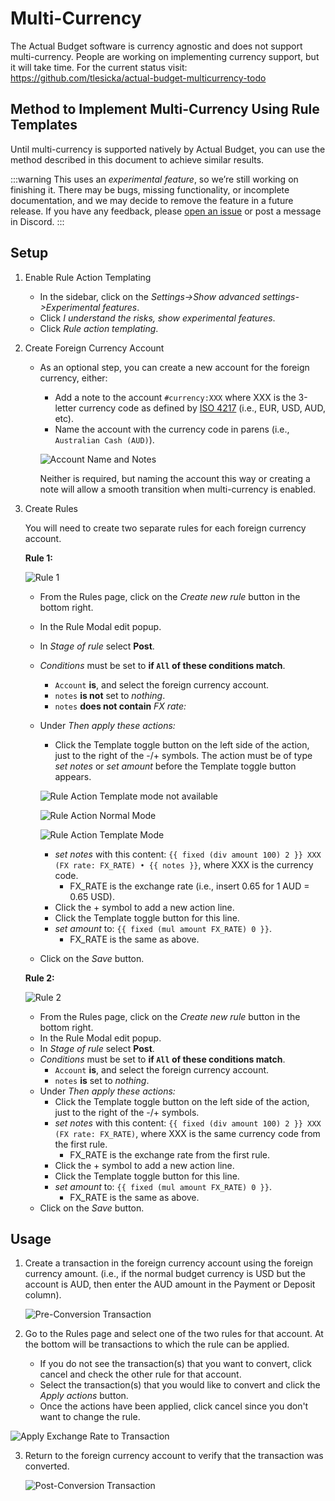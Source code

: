 # Multi-Currency
The Actual Budget software is currency agnostic and does not support multi-currency.  People are working on implementing currency support, but it will take time.
For the current status visit:
https://github.com/tlesicka/actual-budget-multicurrency-todo

## Method to Implement Multi-Currency Using Rule Templates
Until multi-currency is supported natively by Actual Budget, you can use the method described in this document to achieve similar results.

:::warning
This uses an *experimental feature*, so we’re still working on finishing it. There may be bugs, missing functionality, or incomplete documentation, and we may decide to remove the feature in a future release. If you have any feedback, please [open an issue](https://github.com/actualbudget/actual/issues) or post a message in Discord.
:::

## Setup
1. Enable Rule Action Templating
   - In the sidebar, click on the *Settings->Show advanced settings->Experimental features*.
   - Click *I understand the risks, show experimental features*.
   - Click _Rule action templating_.

2. Create Foreign Currency Account
   - As an optional step, you can create a new account for the foreign currency, either:
     - Add a note to the account ```#currency:XXX``` where XXX is the 3-letter currency code as defined by [ISO 4217](https://en.wikipedia.org/wiki/ISO_4217) (i.e., EUR, USD, AUD, etc).
     - Name the account with the currency code in parens (i.e., ```Australian Cash (AUD)```).

     ![Account Name and Notes](/static/img/multi-currency/account-name-and-note.png)

     Neither is required, but naming the account this way or creating a note will allow a smooth transition when multi-currency is enabled.

3. Create Rules

   You will need to create two separate rules for each foreign currency account.

   **Rule 1:**

   ![Rule 1](/static/img/multi-currency/rule-1.png)

   - From the Rules page, click on the *Create new rule* button in the bottom right.
   - In the Rule Modal edit popup.
   - In *Stage of rule* select  **Post**.
   - *Conditions* must be set to **if ```All``` of these conditions match**.
     - ```Account``` **is**, and select the foreign currency account.
     - ```notes``` **is not** set to *nothing*.
     - ```notes``` **does not contain**  *FX rate:*
   - Under *Then apply these actions:*
     - Click the Template toggle button on the left side of the action, just to the right of the -/+ symbols. The action must be of type *set notes* or *set amount* before the Template toggle button appears.

     ![Rule Action Template mode not available](/static/img/multi-currency/rule-action.png)

     ![Rule Action Normal Mode](/static/img/multi-currency/rule-action-normal-instructions.png)

     ![Rule Action Template Mode](/static/img/multi-currency/rule-action-template.png)

     - *set notes* with this content: `{{ fixed (div amount 100) 2 }} XXX (FX rate: FX_RATE) • {{ notes }}`, where XXX is the currency code.
       - FX_RATE is the exchange rate (i.e., insert 0.65 for 1 AUD = 0.65 USD).
     - Click the + symbol to add a new action line.
     - Click the Template toggle button for this line.
     - *set amount* to: `{{ fixed (mul amount FX_RATE) 0 }}`.
       - FX_RATE is the same as above.
   - Click on the *Save* button.

   **Rule 2:**

   ![Rule 2](/static/img/multi-currency/rule-2.png)

   - From the Rules page, click on the *Create new rule* button in the bottom right.
   - In the Rule Modal edit popup.
   - In *Stage of rule* select  **Post**.
   - *Conditions* must be set to **if ```All``` of these conditions match**.
     - ```Account``` **is**, and select the foreign currency account.
     - ```notes``` **is** set to *nothing*.
   - Under *Then apply these actions:*
     - Click the Template toggle button on the left side of the action, just to the right of the -/+ symbols.
     - *set notes* with this content: `{{ fixed (div amount 100) 2 }} XXX (FX rate: FX_RATE)`, where XXX is the same currency code from the first rule.
       - FX_RATE is the exchange rate from the first rule.
     - Click the + symbol to add a new action line.
     - Click the Template toggle button for this line.
     - *set amount* to: `{{ fixed (mul amount FX_RATE) 0 }}`.
       - FX_RATE is the same as above.
   - Click on the *Save* button.

## Usage
1. Create a transaction in the foreign currency account using the foreign currency amount. (i.e., if the normal budget currency is USD but the account is AUD, then enter the AUD amount in the Payment or Deposit column).

   ![Pre-Conversion Transaction](/static/img/multi-currency/usage-preconvert.png)

2. Go to the Rules page and select one of the two rules for that account. At the bottom will be transactions to which the rule can be applied.
   - If you do not see the transaction(s) that you want to convert, click cancel and check the other rule for that account.
   - Select the transaction(s) that you would like to convert and click the *Apply actions* button.
   - Once the actions have been applied, click cancel since you don't want to change the rule.

![Apply Exchange Rate to Transaction](/static/img/multi-currency/usage-convert.png)

3. Return to the foreign currency account to verify that the transaction was converted.

   ![Post-Conversion Transaction](/static/img/multi-currency/usage-postconvert.png)
